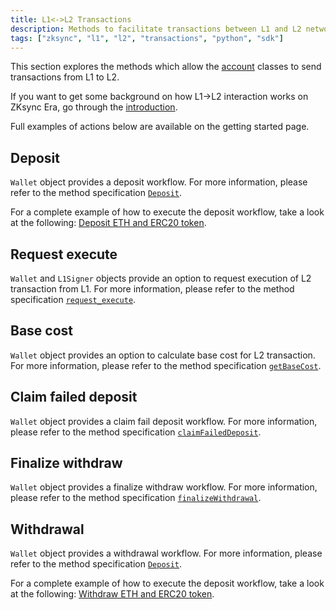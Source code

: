 ```yaml
---
title: L1<->L2 Transactions
description: Methods to facilitate transactions between L1 and L2 networks
tags: ["zksync", "l1", "l2", "transactions", "python", "sdk"]
---
```


This section explores the methods which allow the [account](/sdk/python/api/accounts/accounts)
classes to send transactions from L1 to L2.

If you want to get some background on how L1->L2 interaction works on ZKsync Era, go through the
[introduction](https://docs.zksync.io/build/developer-reference/l1-l2-interoperability).

Full examples of actions below are available on the getting started page.

## Deposit

`Wallet` object provides a deposit workflow. For more information, please refer to the
method specification [`Deposit`](/sdk/python/api/accounts/accounts#deposit).

For a complete example of how to execute the deposit workflow, take a look at the following:
[Deposit ETH and ERC20 token](https://github.com/zksync-sdk/zksync2-examples/blob/main/python/01_deposit.py).

## Request execute

`Wallet` and `L1Signer` objects provide an option to request execution of L2 transaction from L1.
For more information, please refer to the method specification [`request_execute`](/sdk/python/api/accounts/accounts#requestexecute).

## Base cost

`Wallet` object provides an option to calculate base cost for L2 transaction. For more information, please refer to the
method specification [`getBaseCost`](/sdk/python/api/accounts/accounts#getbasecost).

## Claim failed deposit

`Wallet` object provides a claim fail deposit workflow. For more information, please refer to the method specification
[`claimFailedDeposit`](/sdk/python/api/accounts/accounts#claimfaileddeposit).

## Finalize withdraw

`Wallet` object provides a finalize withdraw workflow. For more information, please refer to the method specification
[`finalizeWithdrawal`](/sdk/python/api/accounts/accounts#finalizewithdrawal).

## Withdrawal

`Wallet` object provides a withdrawal workflow. For more information, please refer to the method specification [`Deposit`](/sdk/python/api/accounts/accounts#deposit).

For a complete example of how to execute the deposit workflow, take a look at the following:
[Withdraw ETH and ERC20 token](https://github.com/zksync-sdk/zksync2-examples/blob/main/python/09_withdrawal.py).

